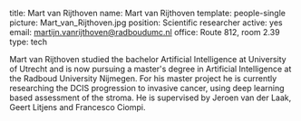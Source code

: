 title: Mart van Rijthoven
name: Mart van Rijthoven
template: people-single
picture: Mart_van_Rijthoven.jpg
position: Scientific researcher
active: yes
email: martijn.vanrijthoven@radboudumc.nl
office: Route 812, room 2.39
type: tech

Mart van Rijthoven studied the bachelor Artificial Intelligence at University of Utrecht and is now pursuing a master's degree in Artificial Intelligence at the Radboud University Nijmegen. For his master project he is currently researching the DCIS progression to invasive cancer, using deep learning based assessment of the stroma. He is supervised by Jeroen van der Laak, Geert Litjens and Francesco Ciompi.
